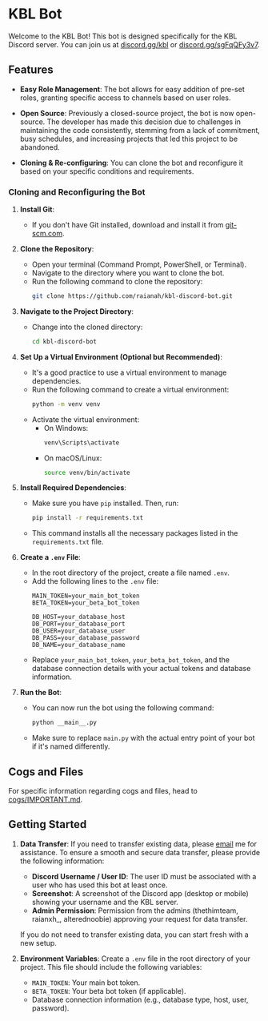 # KBL Bot

Welcome to the KBL Bot! This bot is designed specifically for the KBL Discord server. You can join us at [discord.gg/kbl](https://discord.gg/kbl) or [discord.gg/sgFqQFy3v7](https://discord.gg/sgFqQFy3v7).

## Features

- **Easy Role Management**: The bot allows for easy addition of pre-set roles, granting specific access to channels based on user roles.
  
- **Open Source**: Previously a closed-source project, the bot is now open-source. The developer has made this decision due to challenges in maintaining the code consistently, stemming from a lack of commitment, busy schedules, and increasing projects that led this project to be abandoned.

- **Cloning & Re-configuring**: You can clone the bot and reconfigure it based on your specific conditions and requirements.

### Cloning and Reconfiguring the Bot

1. **Install Git**:
   - If you don't have Git installed, download and install it from [git-scm.com](https://git-scm.com/).

2. **Clone the Repository**:
   - Open your terminal (Command Prompt, PowerShell, or Terminal).
   - Navigate to the directory where you want to clone the bot.
   - Run the following command to clone the repository:
     ```bash
     git clone https://github.com/raianah/kbl-discord-bot.git
     ```

3. **Navigate to the Project Directory**:
   - Change into the cloned directory:
     ```bash
     cd kbl-discord-bot
     ```

4. **Set Up a Virtual Environment (Optional but Recommended)**:
   - It's a good practice to use a virtual environment to manage dependencies.
   - Run the following command to create a virtual environment:
     ```bash
     python -m venv venv
     ```
   - Activate the virtual environment:
     - On Windows:
       ```bash
       venv\Scripts\activate
       ```
     - On macOS/Linux:
       ```bash
       source venv/bin/activate
       ```

5. **Install Required Dependencies**:
   - Make sure you have `pip` installed. Then, run:
     ```bash
     pip install -r requirements.txt
     ```
   - This command installs all the necessary packages listed in the `requirements.txt` file.

6. **Create a `.env` File**:
   - In the root directory of the project, create a file named `.env`.
   - Add the following lines to the `.env` file:
     ```
     MAIN_TOKEN=your_main_bot_token
     BETA_TOKEN=your_beta_bot_token

     DB_HOST=your_database_host
     DB_PORT=your_database_port
     DB_USER=your_database_user
     DB_PASS=your_database_password
     DB_NAME=your_database_name
     ```
   - Replace `your_main_bot_token`, `your_beta_bot_token`, and the database connection details with your actual tokens and database information.

7. **Run the Bot**:
   - You can now run the bot using the following command:
     ```bash
     python __main__.py
     ```
   - Make sure to replace `main.py` with the actual entry point of your bot if it's named differently.

## Cogs and Files

For specific information regarding cogs and files, head to [cogs/IMPORTANT.md](cogs/IMPORTANT.md).

## Getting Started

1. **Data Transfer**: If you need to transfer existing data, please [email](mailto:guadalupesy2017@gmail.com) me for assistance. To ensure a smooth and secure data transfer, please provide the following information:
   - **Discord Username / User ID**: The user ID must be associated with a user who has used this bot at least once.
   - **Screenshot**: A screenshot of the Discord app (desktop or mobile) showing your username and the KBL server.
   - **Admin Permission**: Permission from the admins (thethimteam, raianxh_, alterednoobie) approving your request for data transfer.

   If you do not need to transfer existing data, you can start fresh with a new setup.

2. **Environment Variables**: Create a `.env` file in the root directory of your project. This file should include the following variables:
   - `MAIN_TOKEN`: Your main bot token.
   - `BETA_TOKEN`: Your beta bot token (if applicable).
   - Database connection information (e.g., database type, host, user, password).